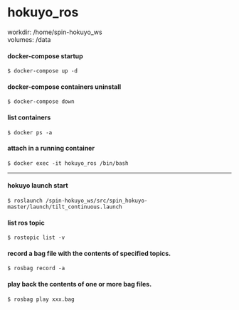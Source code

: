 # hokuyo_ros

workdir: /home/spin-hokuyo_ws  
volumes: /data

#### docker-compose startup
``` shell
$ docker-compose up -d
```

#### docker-compose containers uninstall
``` shell
$ docker-compose down
```

#### list containers
``` shell
$ docker ps -a
```

#### attach in a running container
``` shell
$ docker exec -it hokuyo_ros /bin/bash
```
------------------------------------------------

#### hokuyo launch start
``` shell
$ roslaunch /spin-hokuyo_ws/src/spin_hokuyo-master/launch/tilt_continuous.launch  
```

#### list ros topic
``` shell
$ rostopic list -v  
```

#### record a bag file with the contents of specified topics.
``` shell
$ rosbag record -a 
```

#### play back the contents of one or more bag files.
``` shell
$ rosbag play xxx.bag
```
